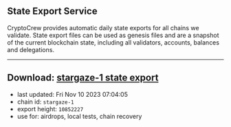 ## State Export Service
CryptoCrew provides automatic daily state exports for all chains we validate. State export files can be used as genesis files and are a snapshot of the current blockchain state, including all validators, accounts, balances and delegations.

---
**Download: [stargaze-1 state export](https://dl.ccvalidators.com/SERVICE/stargaze/stargaze-1_export_10852227.json)**
---

- last updated: Fri Nov 10 2023 07:04:05
- chain id: `stargaze-1`
- export height: `10852227`
- use for: airdrops, local tests, chain recovery
